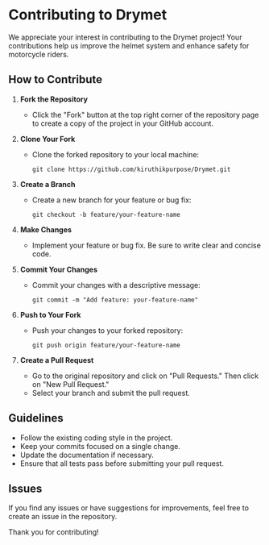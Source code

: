 # Contributing to Drymet

We appreciate your interest in contributing to the Drymet project! Your contributions help us improve the helmet system and enhance safety for motorcycle riders. 

## How to Contribute

1. **Fork the Repository**
   - Click the "Fork" button at the top right corner of the repository page to create a copy of the project in your GitHub account.

2. **Clone Your Fork**
   - Clone the forked repository to your local machine:
     ```
     git clone https://github.com/kiruthikpurpose/Drymet.git
     ```

3. **Create a Branch**
   - Create a new branch for your feature or bug fix:
     ```
     git checkout -b feature/your-feature-name
     ```

4. **Make Changes**
   - Implement your feature or bug fix. Be sure to write clear and concise code.

5. **Commit Your Changes**
   - Commit your changes with a descriptive message:
     ```
     git commit -m "Add feature: your-feature-name"
     ```

6. **Push to Your Fork**
   - Push your changes to your forked repository:
     ```
     git push origin feature/your-feature-name
     ```

7. **Create a Pull Request**
   - Go to the original repository and click on "Pull Requests." Then click on "New Pull Request."
   - Select your branch and submit the pull request.

## Guidelines
- Follow the existing coding style in the project.
- Keep your commits focused on a single change.
- Update the documentation if necessary.
- Ensure that all tests pass before submitting your pull request.

## Issues
If you find any issues or have suggestions for improvements, feel free to create an issue in the repository.

Thank you for contributing!
